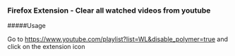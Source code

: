 ### Firefox Extension - Clear all watched videos from youtube


#####Usage

Go to https://www.youtube.com/playlist?list=WL&disable_polymer=true and click on the extension icon